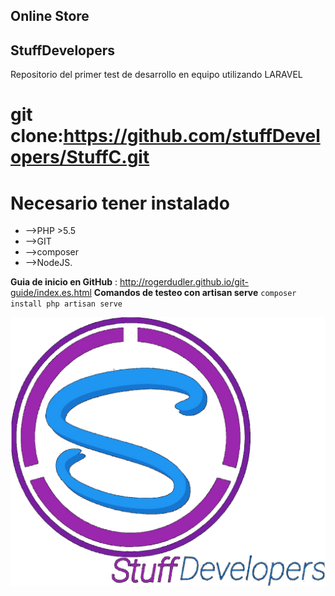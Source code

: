 ## Online Store
## StuffDevelopers
Repositorio del primer test de desarrollo en equipo utilizando LARAVEL
# git clone:https://github.com/stuffDevelopers/StuffC.git #
# Necesario tener instalado #
* -->PHP >5.5
* -->GIT  
* -->composer
* -->NodeJS.


**Guia de inicio en GitHub** : http://rogerdudler.github.io/git-guide/index.es.html 
 **Comandos de testeo con artisan serve**
`composer install
php artisan serve`





![Figura 13.4][6]

 [6]: public/images/stuff.png
